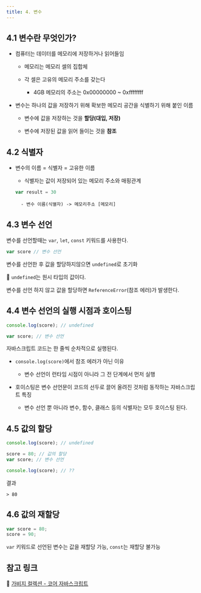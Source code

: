 ```yaml
---
title: 4. 변수
---
```

## 4.1 변수란 무엇인가?

- 컴퓨터는 데이터를 메모리에 저장하거나 읽어들임

    - 메모리는 메모리 셀의 집합체

    - 각 셀은 고유의 메모리 주소를 갖는다

        - 4GB 메모리의 주소는 0x00000000 ~ 0xffffffff

- 변수는 하나의 값을 저장하기 위해 확보한 메모리 공간을 식별하기 위해 붙인 이름

    - 변수에 값을 저장하는 것을 **할당(대입, 저장)**

    - 변수에 저장된 값을 읽어 들이는 것을 **참조**

## 4.2 식별자

- 변수의 이름 = 식별자 = 고유한 이름

    - 식별자는 값이 저장되어 있는 메모리 주소와 매핑관계
    ```javascript
    var result = 30
    ```
        - 변수 이름(식별자) -> 메모리주소 [메모리]

## 4.3 변수 선언

변수를 선언할때는 `var`, `let`, `const` 키워드를 사용한다.
```javascript
var score // 변수 선언
```

변수를 선언한 후 값을 할당하지않으면 `undefined`로 초기화

:pushpin: `undefined`는 원시 타입의 값이다.

변수를 선언 하지 않고 값을 할당하면 `ReferenceError`(참조 에러)가 발생한다.

## 4.4 변수 선언의 실행 시점과 호이스팅
```javascript
console.log(score); // undefined

var score; // 변수 선언
```
자바스크립트 코드는 한 줄씩 순차적으로 실행된다.

- `console.log(score)`에서 참조 에러가 아닌 이유
    - 변수 선언이 런타임 시점이 아니라 그 전 단계에서 먼저 실행

- 호이스팅은 변수 선언문이 코드의 선두로 끌어 올려진 것처럼 동작하는 자바스크립트 특징
    - 변수 선언 뿐 아니라 변수, 함수, 클래스 등의 식별자는 모두 호이스팅 된다.

## 4.5 값의 할당

```javascript
console.log(score); // undefined

score = 80; // 값의 할당
var score; // 변수 선언

console.log(score); // ??
```
결과
```
> 80
```

## 4.6 값의 재할당

```javascript
var score = 80;
score = 90;
```
`var` 키워드로 선언된 변수는 값을 재할당 가능, `const`는 재할당 불가능

## 참고 링크
:pushpin: [가비지 컬렉션 - 코어 자바스크립트](https://ko.javascript.info/garbage-collection)
